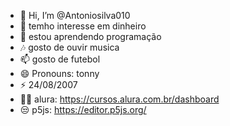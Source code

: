 - 👋 Hi, I’m @Antoniosilva010
- 👀 temho interesse em dinheiro
- 🌱 estou aprendendo programação
- 🎶 gosto de ouvir musica 
- 📫 gosto de futebol
- 😄 Pronouns: tonny
- ⚡ 24/08/2007
- 🤦‍♂️ alura: https://cursos.alura.com.br/dashboard
- 😒 p5js: https://editor.p5js.org/

